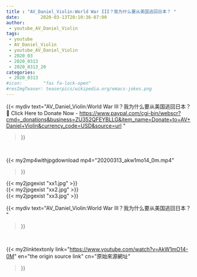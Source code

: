 ```yaml
---
title : "AV_Daniel_Violin:World War III？我为什么要从美国逃回日本？ "
date:        2020-03-13T20:10:36-07:00
author:
 - youtube_AV_Daniel_Violin
tags:
 - youtube
 - AV_Daniel_Violin
 - youtube_AV_Daniel_Violin
 - 2020_03
 - 2020_0313
 - 2020_0313_20
categories:
 - 2020_0313
#icon:        "fas fa-lock-open"
#resImgTeaser: teaserpics/wikipedia.org/emacs-jokes.png
---
```


{{< mydiv text="AV_Daniel_Violin:World War III？我为什么要从美国逃回日本？📌 Click Here to Donate Now - https://www.paypal.com/cgi-bin/webscr?cmd=_donations&business=ZU352QFEYBLLG&item_name=Donate+to+AV+Daniel+Violin&currency_code=USD&source=url "
>}}
<br>


{{< my2mp4withjpgdownload mp4="20200313_akw1mo14_0m.mp4"
>}}

{{< my2jpgexist "xx1.jpg" >}}<br>
{{< my2jpgexist "xx2.jpg" >}}<br>
{{< my2jpgexist "xx3.jpg" >}}<br>



{{< mydiv text="AV_Daniel_Violin:World War III？我为什么要从美国逃回日本？ "
>}}
<br>

{{< my2linktextonly link="https://www.youtube.com/watch?v=AkW1mO14-0M"
en="the origin source link" cn="原始來源網址"
>}}


<br>

